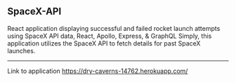 ## SpaceX-API

React application displaying successful and failed rocket launch attempts using SpaceX API data, React, Apollo, Express, & GraphQL
Simply, this application utilizes the SpaceX API to fetch details for past SpaceX launches.  

---

Link to application https://dry-caverns-14762.herokuapp.com/
